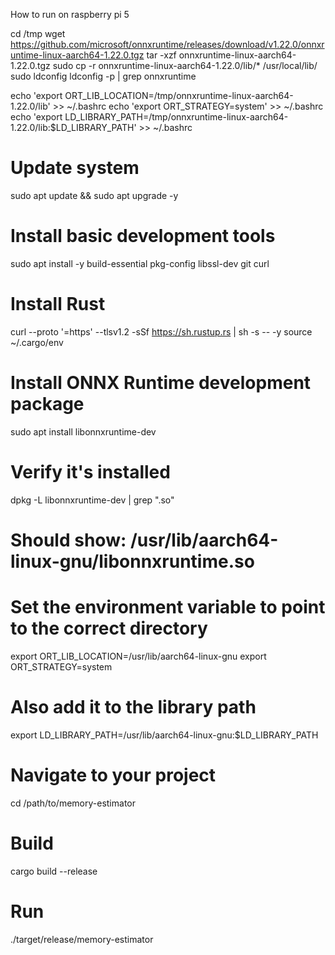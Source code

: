 How to run on raspberry pi 5

cd /tmp
wget https://github.com/microsoft/onnxruntime/releases/download/v1.22.0/onnxruntime-linux-aarch64-1.22.0.tgz
tar -xzf onnxruntime-linux-aarch64-1.22.0.tgz
sudo cp -r onnxruntime-linux-aarch64-1.22.0/lib/* /usr/local/lib/
sudo ldconfig
ldconfig -p | grep onnxruntime

echo 'export ORT_LIB_LOCATION=/tmp/onnxruntime-linux-aarch64-1.22.0/lib' >> ~/.bashrc
echo 'export ORT_STRATEGY=system' >> ~/.bashrc
echo 'export LD_LIBRARY_PATH=/tmp/onnxruntime-linux-aarch64-1.22.0/lib:$LD_LIBRARY_PATH' >> ~/.bashrc



# Update system
sudo apt update && sudo apt upgrade -y

# Install basic development tools
sudo apt install -y build-essential pkg-config libssl-dev git curl
# Install Rust
curl --proto '=https' --tlsv1.2 -sSf https://sh.rustup.rs | sh -s -- -y
source ~/.cargo/env

# Install ONNX Runtime development package
sudo apt install libonnxruntime-dev

# Verify it's installed
dpkg -L libonnxruntime-dev | grep "\.so"
# Should show: /usr/lib/aarch64-linux-gnu/libonnxruntime.so

# Set the environment variable to point to the correct directory
export ORT_LIB_LOCATION=/usr/lib/aarch64-linux-gnu
export ORT_STRATEGY=system

# Also add it to the library path
export LD_LIBRARY_PATH=/usr/lib/aarch64-linux-gnu:$LD_LIBRARY_PATH

# Navigate to your project
cd /path/to/memory-estimator

# Build
cargo build --release

# Run
./target/release/memory-estimator